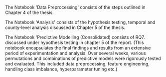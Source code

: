 The Notebook 'Data Preprocessing' consists of the steps outlined in Chapter 4 of the thesis.

The Notebook 'Analysis' consists of the hypothesis testing, temporal and county-level analysis discussed in Chapter 5 of the thesis.

The Notebook 'Predictive Modelling (Consolidated) consists of RQ7. discussed under hypothesis testing in chapter 5 of the report. (This notebook encapsulates the final findings and results from an extensive period of experimentation and analysis. Over several weeks, various permutations and combinations of predictive models were rigorously tested and evaluated. This included data preprocessing, feature engineering, handling class imbalance, hyperparameter tuning etc.)
